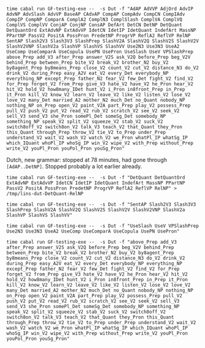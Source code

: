 `time cabal run GF-testing-exe --  -s Dut -f "AdAP AdVVP AdjOrd AdvIP AdvNP AdvSlash AdvVP BaseAP CAdvAP CompAP CompAdv CompCN CompIAdv CompIP CompNP ComparA ComplA2 ComplN3 ComplSlash ComplVA ComplVQ ComplVS ComplVV ConjAP ConjNP ConsAP DefArt DetCN DetNP DetQuant DetQuantOrd ExtAdvNP ExtAdvVP IdetCN IdetIP IdetQuant IndefArt MassNP PPartNP PassV2 PositA PossPron PredetNP ProgrVP ReflA2 ReflVP RelNP SentAP Slash2V3 Slash3V3 SlashPrep SlashV2A SlashV2Q SlashV2S SlashV2V SlashV2VNP SlashV2a SlashVP SlashVS SlashVV Use2N3 Use3N3 UseA2 UseComp UseComparA UseCopula UsePN UsePron UseSlash UseV VPSlashPrep above_Prep add_V3 after_Prep answer_V2S ask_V2Q before_Prep beg_V2V behind_Prep between_Prep bite_V2 break_V2 brother_N2 buy_V2 by8agent_Prep by8means_Prep close_V2 count_V2 cut_V2 distance_N3 do_V2 drink_V2 during_Prep easy_A2V eat_V2 every_Det everybody_NP everything_NP except_Prep father_N2 fear_V2 few_Det fight_V2 find_V2 for_Prep forget_V2 from_Prep give_V3 hate_V2 have_V2 he_Pron hear_V2 hit_V2 hold_V2 how8many_IDet hunt_V2 i_Pron in8front_Prep in_Prep it_Pron kill_V2 know_V2 learn_V2 leave_V2 like_V2 listen_V2 lose_V2 love_V2 many_Det married_A2 mother_N2 much_Det no_Quant nobody_NP nothing_NP on_Prep open_V2 paint_V2A part_Prep play_V2 possess_Prep pull_V2 push_V2 put_V2 read_V2 rub_V2 scratch_V2 see_V2 seek_V2 sell_V3 send_V3 she_Pron somePl_Det someSg_Det somebody_NP something_NP speak_V2 split_V2 squeeze_V2 stab_V2 suck_V2 switch8off_V2 switch8on_V2 talk_V3 teach_V2 that_Quant they_Pron this_Quant through_Prep throw_V2 tie_V2 to_Prep under_Prep understand_V2 wait_V2 wash_V2 watch_V2 we_Pron whatPl_IP whatSg_IP which_IQuant whoPl_IP whoSg_IP win_V2 wipe_V2 with_Prep without_Prep write_V2 youPl_Pron youPol_Pron youSg_Pron"`

Dutch, new grammar: stopped at 78 minutes, had gone through `[AdAP..DetNP]`. Stopped probably a lot earlier already.


`time cabal run GF-testing-exe --  -s Dut -f "DetQuant DetQuantOrd ExtAdvNP ExtAdvVP IdetCN IdetIP IdetQuant IndefArt MassNP PPartNP PassV2 PositA PossPron PredetNP ProgrVP ReflA2 ReflVP RelNP" > /tmp/lins-dut-DetQuant-RelNP`


`time cabal run GF-testing-exe --  -s Dut -f "SentAP Slash2V3 Slash3V3 SlashPrep SlashV2A SlashV2Q SlashV2S SlashV2V SlashV2VNP SlashV2a SlashVP SlashVS SlashVV"`

`time cabal run GF-testing-exe --  -s Dut -f "UseSlash UseV VPSlashPrep Use2N3 Use3N3 UseA2 UseComp UseComparA UseCopula UsePN UsePron"`


`time cabal run GF-testing-exe --  -s Dut -f "above_Prep add_V3 after_Prep answer_V2S ask_V2Q before_Prep beg_V2V behind_Prep between_Prep bite_V2 break_V2 brother_N2 buy_V2 by8agent_Prep by8means_Prep close_V2 count_V2 cut_V2 distance_N3 do_V2 drink_V2 during_Prep easy_A2V eat_V2 every_Det everybody_NP everything_NP except_Prep father_N2 fear_V2 few_Det fight_V2 find_V2 for_Prep forget_V2 from_Prep give_V3 hate_V2 have_V2 he_Pron hear_V2 hit_V2 hold_V2 how8many_IDet hunt_V2 i_Pron in8front_Prep in_Prep it_Pron kill_V2 know_V2 learn_V2 leave_V2 like_V2 listen_V2 lose_V2 love_V2 many_Det married_A2 mother_N2 much_Det no_Quant nobody_NP nothing_NP on_Prep open_V2 paint_V2A part_Prep play_V2 possess_Prep pull_V2 push_V2 put_V2 read_V2 rub_V2 scratch_V2 see_V2 seek_V2 sell_V3 send_V3 she_Pron somePl_Det someSg_Det somebody_NP something_NP speak_V2 split_V2 squeeze_V2 stab_V2 suck_V2 switch8off_V2 switch8on_V2 talk_V3 teach_V2 that_Quant they_Pron this_Quant through_Prep throw_V2 tie_V2 to_Prep under_Prep understand_V2 wait_V2 wash_V2 watch_V2 we_Pron whatPl_IP whatSg_IP which_IQuant whoPl_IP whoSg_IP win_V2 wipe_V2 with_Prep without_Prep write_V2 youPl_Pron youPol_Pron youSg_Pron"`